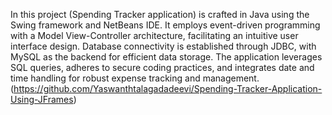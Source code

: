   
In this project (Spending Tracker application) is crafted in Java using the Swing framework and NetBeans IDE. It employs event-driven programming with a Model View-Controller architecture, facilitating an intuitive user interface design. Database connectivity is established through JDBC, with MySQL as the backend for efficient data storage. The application leverages SQL queries, adheres to secure coding practices, and integrates date and time handling for robust expense tracking and management.
(https://github.com/Yaswanthtalagadadeevi/Spending-Tracker-Application-Using-JFrames)
